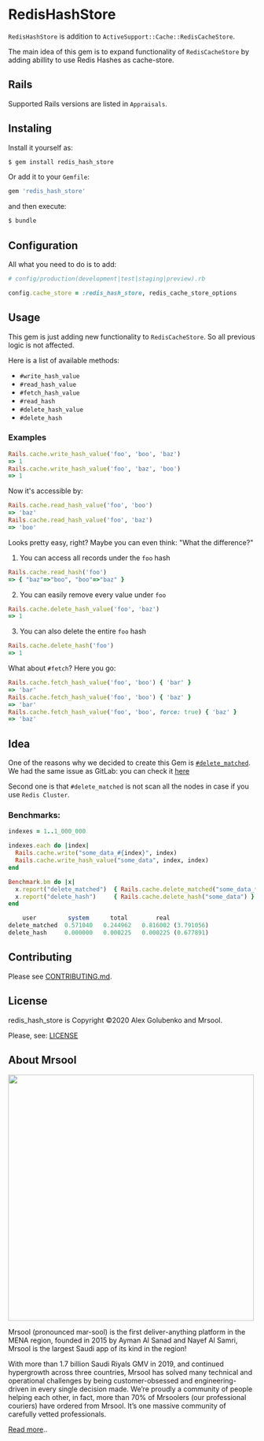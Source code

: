 # RedisHashStore
`RedisHashStore` is addition to `ActiveSupport::Cache::RedisCacheStore`.

The main idea of this gem is to expand functionality of `RedisCacheStore` by adding abillity to use Redis Hashes as cache-store.

## Rails
Supported Rails versions are listed in `Appraisals`. 
## Instaling
Install it yourself as:
```bash
$ gem install redis_hash_store
```
Or add it to your `Gemfile`:
```ruby
gem 'redis_hash_store'
```
and then execute:
```bash
$ bundle
```

## Configuration
All what you need to do is to add:
```ruby
# config/production(development|test|staging|preview).rb

config.cache_store = :redis_hash_store, redis_cache_store_options
```

## Usage
This gem is just adding new functionality to `RedisCacheStore`.
So all previous logic is not affected.

Here is a list of available methods:

* `#write_hash_value`
* `#read_hash_value`
* `#fetch_hash_value`
* `#read_hash`
* `#delete_hash_value`
* `#delete_hash`

### Examples

```ruby
Rails.cache.write_hash_value('foo', 'boo', 'baz')
=> 1
Rails.cache.write_hash_value('foo', 'baz', 'boo')
=> 1
```

Now it's accessible by:

```ruby
Rails.cache.read_hash_value('foo', 'boo')
=> 'baz'
Rails.cache.read_hash_value('foo', 'baz')
=> 'boo'
```

Looks pretty easy, right? Maybe you can even think: "What the difference?"


1. You can access all records under the `foo` hash
```ruby
Rails.cache.read_hash('foo')
=> { "baz"=>"boo", "boo"=>"baz" }
```
2. You can easily remove every value under `foo`
```ruby
Rails.cache.delete_hash_value('foo', 'baz')
=> 1
```
3. You can also delete the entire `foo` hash
```ruby
Rails.cache.delete_hash('foo')
=> 1
```

What about `#fetch`?
Here you go:
```ruby
Rails.cache.fetch_hash_value('foo', 'boo') { 'bar' }
=> 'bar'
Rails.cache.fetch_hash_value('foo', 'boo') { 'baz' }
=> 'bar'
Rails.cache.fetch_hash_value('foo', 'boo', force: true) { 'baz' }
=> 'baz'
```

## Idea
One of the reasons why we decided to create this Gem is [`#delete_matched`](https://apidock.com/rails/ActiveSupport/Cache/Store/delete_matched).
We had the same issue as GitLab: you can check it [here](https://gitlab.com/gitlab-org/gitlab/-/issues/201808)

Second one is that `#delete_matched` is not scan all the nodes in case if you use `Redis Cluster`.

### Benchmarks:
```ruby
indexes = 1..1_000_000

indexes.each do |index|
  Rails.cache.write("some_data_#{index}", index)
  Rails.cache.write_hash_value("some_data", index, index)
end

Benchmark.bm do |x|
  x.report("delete_matched")  { Rails.cache.delete_matched("some_data_*") }
  x.report("delete_hash")     { Rails.cache.delete_hash("some_data") }
end

    user         system      total        real
delete_matched  0.571040   0.244962   0.816002 (3.791056)
delete_hash     0.000000   0.000225   0.000225 (0.677891)
```

## Contributing
Please see [CONTRIBUTING.md](https://github.com/mrsool/redis_hash_store/blob/master/CONTRIBUTING.md).

## License
redis_hash_store is Copyright ©2020 Alex Golubenko and Mrsool.

Please, see: [LICENSE](https://github.com/mrsool/redis_hash_store/blob/master/LICENSE)

## About Mrsool
<img src="https://miro.medium.com/max/2000/1*SRVN-sOkDz1if2YtezsCSQ.png" width="500">

Mrsool (pronounced mar-sool) is the first deliver-anything platform in the MENA region, founded in 2015 by Ayman Al Sanad and Nayef Al Samri, Mrsool is the largest Saudi app of its kind in the region!

With more than 1.7 billion Saudi Riyals GMV in 2019, and continued hypergrowth across three countries, Mrsool has solved many technical and operational challenges by being customer-obsessed and engineering-driven in every single decision made.
We’re proudly a community of people helping each other, in fact, more than 70% of Mrsoolers (our professional couriers) have ordered from Mrsool. It’s one massive community of carefully vetted professionals.

[Read more](https://medium.com/mrsool/mrsool-the-super-app-with-super-powers-423c3037d31a)..
